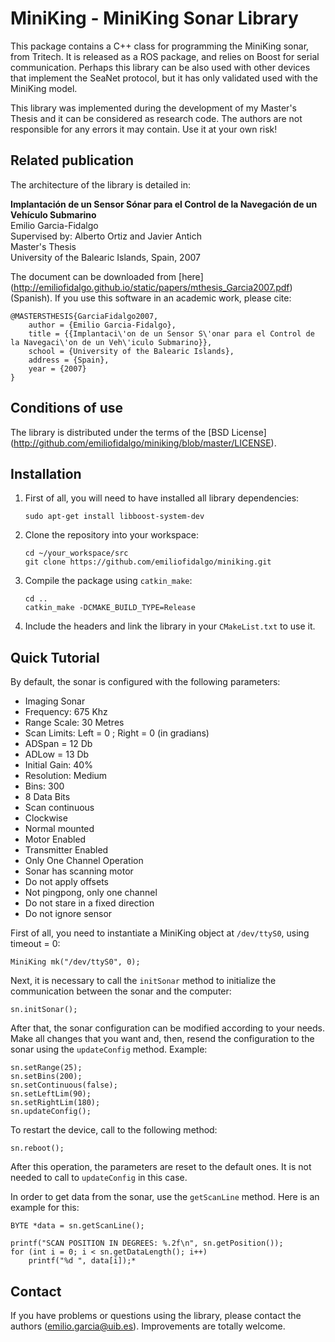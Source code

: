 # MiniKing - MiniKing Sonar Library

This package contains a C++ class for programming the MiniKing sonar, from Tritech. It is released as a ROS package, and relies on Boost for serial communication. Perhaps this library can be also used with other devices that implement the SeaNet protocol, but it has only validated used with the MiniKing model.

This library was implemented during the development of my Master's Thesis and it can be considered as research code. The authors are not responsible for any errors it may contain. Use it at your own risk!

## Related publication

The architecture of the library is detailed in:

**Implantación de un Sensor Sónar para el Control de la Navegación de un Vehículo Submarino**     
Emilio Garcia-Fidalgo     
Supervised by: Alberto Ortiz and Javier Antich     
Master's Thesis     
University of the Balearic Islands, Spain, 2007

The document can be downloaded from [here] (http://emiliofidalgo.github.io/static/papers/mthesis_Garcia2007.pdf) (Spanish). If you use this software in an academic work, please cite:

    @MASTERSTHESIS{GarciaFidalgo2007,
        author = {Emilio Garcia-Fidalgo},
        title = {{Implantaci\'on de un Sensor S\'onar para el Control de la Navegaci\'on de un Veh\'iculo Submarino}},
        school = {University of the Balearic Islands},
        address = {Spain},
        year = {2007}
    }
    
## Conditions of use

The library is distributed under the terms of the [BSD License] (http://github.com/emiliofidalgo/miniking/blob/master/LICENSE).

## Installation

1. First of all, you will need to have installed all library dependencies:

	`sudo apt-get install libboost-system-dev`     

2. Clone the repository into your workspace:
	
	`cd ~/your_workspace/src`   
	`git clone https://github.com/emiliofidalgo/miniking.git`   

3. Compile the package using `catkin_make`:
	
	`cd ..`   
	`catkin_make -DCMAKE_BUILD_TYPE=Release`   

4. Include the headers and link the library in your `CMakeList.txt` to use it.

## Quick Tutorial

By default, the sonar is configured with the following parameters:
- Imaging Sonar
- Frequency: 675 Khz
- Range Scale: 30 Metres
- Scan Limits: Left = 0 ; Right = 0 (in gradians)
- ADSpan = 12 Db
- ADLow = 13 Db
- Initial Gain: 40%
- Resolution: Medium
- Bins: 300
- 8 Data Bits
- Scan continuous
- Clockwise
- Normal mounted
- Motor Enabled
- Transmitter Enabled
- Only One Channel Operation
- Sonar has scanning motor
- Do not apply offsets
- Not pingpong, only one channel
- Do not stare in a fixed direction
- Do not ignore sensor

First of all, you need to instantiate a MiniKing object at `/dev/ttyS0`, using timeout = 0:

    MiniKing mk("/dev/ttyS0", 0);

Next, it is necessary to call the `initSonar` method to initialize the communication between the sonar and the computer:

    sn.initSonar();
    
After that, the sonar configuration can be modified according to your needs. Make all changes that you want and, then, resend the configuration to the sonar using the `updateConfig` method. Example:

    sn.setRange(25);
    sn.setBins(200);
    sn.setContinuous(false);
    sn.setLeftLim(90);
    sn.setRightLim(180);
    sn.updateConfig();
 
 To restart the device, call to the following method:
 
    sn.reboot();
    
After this operation, the parameters are reset to the default ones. It is not needed to call to `updateConfig` in this case.

In order to get data from the sonar, use the `getScanLine` method. Here is an example for this:

    BYTE *data = sn.getScanLine();
 
    printf("SCAN POSITION IN DEGREES: %.2f\n", sn.getPosition());
    for (int i = 0; i < sn.getDataLength(); i++)
        printf("%d ", data[i]);* 

## Contact

If you have problems or questions using the library, please contact the authors (emilio.garcia@uib.es). Improvements are totally welcome.
